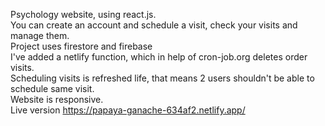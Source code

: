 Psychology website, using react.js. </br>
You can create an account and schedule a visit, check your visits and manage them. </br>
Project uses firestore and firebase </br>
I've added a netlify function, which in help of cron-job.org deletes order visits. </br>
Scheduling visits is refreshed life, that means 2 users shouldn't be able to schedule same visit. </br>
Website is responsive. </br>
Live version https://papaya-ganache-634af2.netlify.app/ </br>

